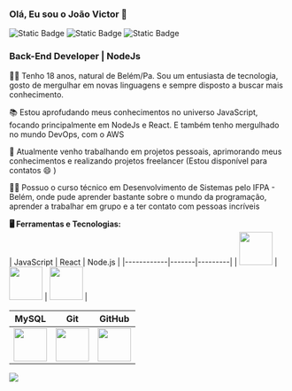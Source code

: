 ### Olá, Eu sou o João Victor 👋

![Static Badge](https://img.shields.io/badge/Coffe-Low-red)
![Static Badge](https://img.shields.io/badge/Status-Em_Desenvolvimento-green)
![Static Badge](https://img.shields.io/badge/%E2%9D%A4-JavaScript-F7DF1E)

<h3>Back-End Developer | NodeJs</h3>

👨‍💻 Tenho 18 anos, natural de Belém/Pa. Sou um entusiasta de tecnologia, gosto de mergulhar em novas linguagens e sempre disposto a buscar mais conhecimento.

📚 Estou aprofudando meus conhecimentos no universo JavaScript, focando principalmente em NodeJs e React. E também tenho mergulhado no mundo DevOps, com o AWS

🎯 Atualmente venho trabalhando em projetos pessoais, aprimorando meus conhecimentos e realizando projetos freelancer (Estou disponível para contatos 😄 )

👨‍🏫 Possuo o curso técnico em Desenvolvimento de Sistemas pelo IFPA - Belém, onde pude aprender bastante sobre o mundo da programação, aprender a trabalhar em grupo e a ter contato com pessoas incríveis  

<strong>🖥 Ferramentas e Tecnologias:</strong>
</br>
| JavaScript | React | Node.js |
|------------|-------|---------|
| <img src="https://cdn.jsdelivr.net/gh/devicons/devicon/icons/javascript/javascript-original.svg" width="60" height="60"/> | <img src="https://cdn.jsdelivr.net/gh/devicons/devicon/icons/react/react-original.svg" width="60" height="60"/> | <img src="https://cdn.jsdelivr.net/gh/devicons/devicon/icons/nodejs/nodejs-original.svg" width="60" height="60"/> |

| MySQL | Git | GitHub |
|-------|-----|--------|
| <img src="https://cdn.jsdelivr.net/gh/devicons/devicon/icons/mysql/mysql-original.svg" width="60" height="60"/> | <img src="https://cdn.jsdelivr.net/gh/devicons/devicon/icons/git/git-original.svg" width="60" height="60"/> | <img src="https://cdn.jsdelivr.net/gh/devicons/devicon/icons/github/github-original.svg" width="60" height="60"/> |
                  

<a href="https://www.linkedin.com/in/joão-victor-oliveira-03b14b275/" target="_blank"><img loading="lazy" src="https://img.shields.io/badge/-LinkedIn-%230077B5?style=for-the-badge&logo=linkedin&logoColor=white" target="_blank"></a>   
</div>
<!--
**Joaovictor2005/joaovictor2005** is a ✨ _special_ ✨ repository because its `README.md` (this file) appears on your GitHub profile.

Here are some ideas to get you started:

- 🔭 I’m currently working on ...
- 🌱 I’m currently learning ...
- 👯 I’m looking to collaborate on ...
- 🤔 I’m looking for help with ...
- 💬 Ask me about ...
- 📫 How to reach me: ...
- 😄 Pronouns: ...
- ⚡ Fun fact: ...
-->
